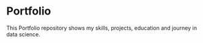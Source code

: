 # Portfolio
This Portfolio repository shows my skills, projects, education and journey in data science.
